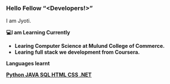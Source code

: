 ### Hello Fellow <q><b><Developers!></b></q>
 I am Jyoti.
 <div>
 <b>💻I am Learning Currently<b>
  </div>
 <ul>
  <li>Learing Computer Science at Mulund College of Commerce.</li>
  <li>Learing full stack we development from Coursera.</li>
  </ul>
   <b>Languages learnt<b>
    <p><u> Python JAVA SQL HTML CSS .NET<u></p>
    
   

